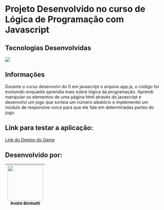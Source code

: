 # Projeto Desenvolvido no curso de Lógica de Programação com Javascript

## Tecnologias Desenvolvidas
<img src="https://img.shields.io/badge/JavaScript-323330?style=for-the-badge&logo=javascript&logoColor=F7DF1E">

## Informações

Durante o curso desenvolvi do 0 em javascript o arquivo app.js, o código foi evoluindo enquanto aprendia mais sobre lógica da programação.
Aprendi manipular os elementos de uma página html através do javascript e desenvolvi um jogo que sorteia um número aleatório
e implementei um módulo de responsive voice para que ele fale em determinadas partes do jogo.

## Link para testar a aplicação:

<a href='https://jogo-dos-numeros-delta.vercel.app/'>Link do Deploy do Game</a>

## Desenvolvido por:

| [<img src="https://avatars.githubusercontent.com/u/37429520?v=4" width="115"><br><sub>André Bimbatti</sub>](https://github.com/andrebimbatti)
| :---: |



